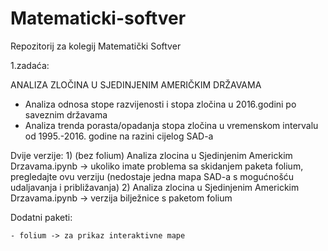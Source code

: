# Matematicki-softver
Repozitorij za kolegij Matematički Softver

1.zadaća: 

ANALIZA ZLOČINA U SJEDINJENIM AMERIČKIM DRŽAVAMA
  - Analiza odnosa stope razvijenosti i stopa zločina u 2016.godini po saveznim državama
  - Analiza trenda porasta/opadanja stopa zločina u vremenskom intervalu od 1995.-2016. godine na razini cijelog SAD-a
 
  Dvije verzije:
    1) (bez folium) Analiza zlocina u Sjedinjenim Americkim Drzavama.ipynb
        -> ukoliko imate problema sa skidanjem paketa folium, pregledajte ovu verziju (nedostaje jedna mapa SAD-a s mogućnošću            udaljavanja i približavanja)
    2) Analiza zlocina u Sjedinjenim Americkim Drzavama.ipynb
        -> verzija bilježnice s paketom folium
  
  
  Dodatni paketi:
  
    - folium -> za prikaz interaktivne mape

  
